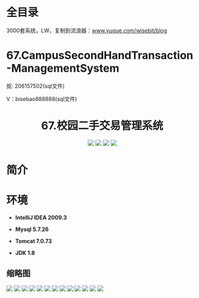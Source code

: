 # 全目录

3000套系统，LW，复制到流浪器：www.yuque.com/wisebit/blog
# 67.CampusSecondHandTransaction-ManagementSystem

<p>抠: 206157502(sql文件)</p>
<p>V：bisebao888888(sql文件)</p>

<p><h1 align="center">67.校园二手交易管理系统</h1></p>


<p align="center">
	<img src="https://img.shields.io/badge/jdk-1.8-orange.svg"/>
    <img src="https://img.shields.io/badge/spring-5.x-lightgrey.svg"/>
    <img src="https://img.shields.io/badge/springmvc-3.x-blue.svg"/>
    <img src="https://img.shields.io/badge/mybatis-3.x-yellow.svg"/>
</p>

# 简介



# 环境

- <b>IntelliJ IDEA 2009.3</b>

- <b>Mysql 5.7.26</b>

- <b>Tomcat 7.0.73</b>

- <b>JDK 1.8</b>




## 缩略图

![](https://bitwise.oss-cn-heyuan.aliyuncs.com/2024/9/10/0a5856dc-68a0-4316-a753-82d1942688e8.png)
![](https://bitwise.oss-cn-heyuan.aliyuncs.com/2024/9/10/12f7eb2d-36a4-4b16-af57-2c185830b159.png)
![](https://bitwise.oss-cn-heyuan.aliyuncs.com/2024/9/10/aa6a3c7a-ec8b-4ed1-ae2d-85f315bd2980.png)
![](https://bitwise.oss-cn-heyuan.aliyuncs.com/2024/9/10/211418aa-c87b-4127-af11-a9994a749548.png)
![](https://bitwise.oss-cn-heyuan.aliyuncs.com/2024/9/10/f36f425f-397d-41df-8eb8-ef06732a8c41.png)
![](https://bitwise.oss-cn-heyuan.aliyuncs.com/2024/9/10/e7c87b51-4d84-4b94-9bfc-1bcb17d16aed.png)
![](https://bitwise.oss-cn-heyuan.aliyuncs.com/2024/9/10/1a1e53b2-ff36-43e3-9710-99dec9219ed7.png)
![](https://bitwise.oss-cn-heyuan.aliyuncs.com/2024/9/10/66184e84-613e-4949-bffc-7d131765260b.png)
![](https://bitwise.oss-cn-heyuan.aliyuncs.com/2024/9/10/0c15daa6-8aaa-42ed-9eca-dfbfe4fb1d09.png)
![](https://bitwise.oss-cn-heyuan.aliyuncs.com/2024/9/10/6e9e5626-febb-4721-8173-9f7defad3cd2.png)
![](https://bitwise.oss-cn-heyuan.aliyuncs.com/2024/9/10/1946196e-e819-45ed-816d-3bddc9eaeaec.png)
![](https://bitwise.oss-cn-heyuan.aliyuncs.com/2024/9/10/8d2505c1-9fa1-426d-92ea-77035be6cc79.png)
![](https://bitwise.oss-cn-heyuan.aliyuncs.com/2024/9/10/a4cf4803-edb4-4cd3-9597-fc9853f8c9a5.png)



